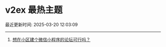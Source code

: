 # v2ex 最热主题

最近更新时间: 2025-03-20 12:03:09

--- 
1. [想在小区建个微信小程序的论坛可行吗？](https://www.v2ex.com/t/1119761) 

